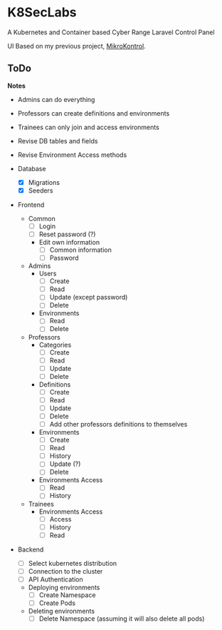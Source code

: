 # K8SecLabs

A Kubernetes and Container based Cyber Range Laravel Control Panel

UI Based on my previous project, [MikroKontrol](https://https://github.com/freemann350/MikroKontrol).

## ToDo

**Notes**

- Admins can do everything
- Professors can create definitions and environments
- Trainees can only join and access environments

- Revise DB tables and fields
- Revise Environment Access methods

- Database
  - [x] Migrations
  - [x] Seeders

- Frontend
  - Common
    - [ ] Login
    - [ ] Reset password (?)
    - Edit own information
      - [ ] Common information
      - [ ] Password
  - Admins
    - Users
      - [ ] Create
      - [ ] Read
      - [ ] Update (except password)
      - [ ] Delete
    - Environments
      - [ ] Read
      - [ ] Delete
  - Professors
    - Categories
      - [ ] Create
      - [ ] Read
      - [ ] Update
      - [ ] Delete
    - Definitions
      - [ ] Create
      - [ ] Read
      - [ ] Update
      - [ ] Delete
      - [ ] Add other professors definitions to themselves
    - Environments
      - [ ] Create
      - [ ] Read
      - [ ] History
      - [ ] Update (?)
      - [ ] Delete
    - Environments Access
      - [ ] Read
      - [ ] History
  - Trainees
      - Environments Access
        - [ ] Access
        - [ ] History
        - [ ] Read

- Backend
  - [ ] Select kubernetes distribution
  - [ ] Connection to the cluster
  - [ ] API Authentication
  - Deploying environments
    - [ ] Create Namespace
    - [ ] Create Pods
  - Deleting environments
    - [ ] Delete Namespace (assuming it will also delete all pods)